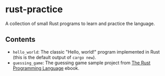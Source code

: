 # rust-practice
A collection of small Rust programs to learn and practice the language.

## Contents
- `hello_world`: The classic "Hello, world!" program implemented in Rust (this is the default output of `cargo new`).
- `guessing_game`: The guessing game sample project from [The Rust Programming Language](https://doc.rust-lang.org/book/) ebook.
